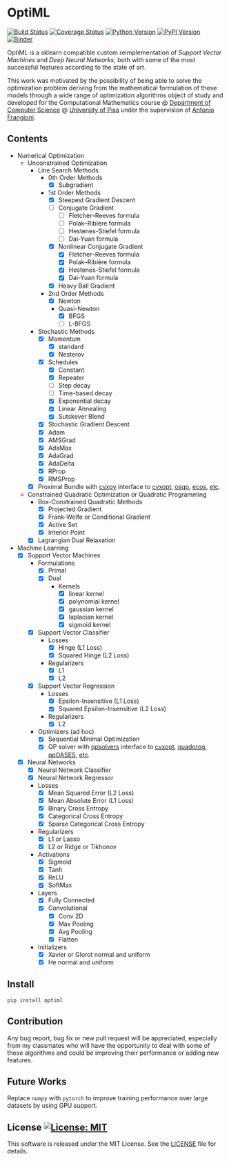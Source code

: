 # OptiML
[![Build Status](https://travis-ci.org/dmeoli/optiml.svg?branch=master)](https://travis-ci.org/dmeoli/optiml) 
[![Coverage Status](https://coveralls.io/repos/github/dmeoli/optiml/badge.svg?branch=master)](https://coveralls.io/github/dmeoli/optiml?branch=master) 
[![Python Version](https://img.shields.io/badge/python-3.6%20%7C%203.7%20%7C%203.8-blue)](https://img.shields.io/badge/python-3.6%20%7C%203.7%20%7C%203.8-blue) 
[![PyPI Version](https://img.shields.io/pypi/v/optiml.svg?color=blue)](https://pypi.org/project/optiml/)
[![Binder](https://mybinder.org/badge_logo.svg)](https://mybinder.org/v2/gh/dmeoli/optiml/master)

OptiML is a sklearn compatible custom reimplementation of *Support Vector Machines* and *Deep Neural Networks*, 
both with some of the most successful features according to the state of art.

This work was motivated by the possibility of being able to solve the optimization problem deriving from the mathematical 
formulation of these models through a wide range of optimization algorithms object of study and developed for the 
Computational Mathematics course  @ [Department of Computer Science](https://www.di.unipi.it/en/) @ 
[University of Pisa](https://www.unipi.it/index.php/english) under the supervision of [Antonio Frangioni](http://pages.di.unipi.it/frangio/).

## Contents

- Numerical Optimization
    - Unconstrained Optimization
        - Line Search Methods
            - 0th Order Methods
                - [x] Subgradient
            - 1st Order Methods
                - [x] Steepest Gradient Descent
                - [ ] Conjugate Gradient
                    - [ ] Fletcher–Reeves formula
                    - [ ] Polak–Ribière formula
                    - [ ] Hestenes-Stiefel formula
                    - [ ] Dai-Yuan formula
                - [x] Nonlinear Conjugate Gradient
                    - [x] Fletcher–Reeves formula
                    - [x] Polak–Ribière formula
                    - [x] Hestenes-Stiefel formula
                    - [x] Dai-Yuan formula
                - [x] Heavy Ball Gradient
            - 2nd Order Methods
                - [x] Newton
                - Quasi-Newton
                    - [x] BFGS
                    - [ ] L-BFGS
        - Stochastic Methods
            - [x] Momentum
                - [x] standard
                - [x] Nesterov
            - [x] Schedules
                - [x] Constant
                - [x] Repeater
                - [ ] Step decay
                - [ ] Time-based decay
                - [x] Exponential decay
                - [x] Linear Annealing
                - [x] Sutskever Blend
            - [x] Stochastic Gradient Descent
            - [x] Adam
            - [x] AMSGrad
            - [x] AdaMax
            - [x] AdaGrad
            - [x] AdaDelta
            - [x] RProp
            - [x] RMSProp
        - [x] Proximal Bundle with [cvxpy](https://github.com/cvxgrp/cvxpy) interface to 
        [cvxopt](https://github.com/cvxopt/cvxopt), [osqp](https://github.com/oxfordcontrol/osqp), 
        [ecos](https://github.com/embotech/ecos), [etc](https://www.cvxpy.org/tutorial/advanced/index.html#choosing-a-solver).
    - Constrained Quadratic Optimization or Quadratic Programming
        - Box-Constrained Quadratic Methods
            - [x] Projected Gradient
            - [x] Frank-Wolfe or Conditional Gradient
            - [x] Active Set
            - [x] Interior Point
        - [x] Lagrangian Dual Relaxation

- Machine Learning
    - [x] Support Vector Machines
        - Formulations
            - [x] Primal
            - [x] Dual
                - Kernels
                    - [x] linear kernel
                    - [x] polynomial kernel
                    - [x] gaussian kernel
                    - [x] laplacian kernel
                    - [x] sigmoid kernel
        - [x] Support Vector Classifier
            - Losses
                - [x] Hinge (L1 Loss)
                - [x] Squared Hinge (L2 Loss)                            
            - Regularizers
                - [x] L1
                - [x] L2
        - [x] Support Vector Regression
            - Losses
                - [x] Epsilon-Insensitive (L1 Loss)
                - [x] Squared Epsilon-Insensitive (L2 Loss)
            - Regularizers
                - [x] L2
        - Optimizers (ad hoc)
            - [x] Sequential Minimal Optimization
            - [x] QP solver with [qpsolvers](https://github.com/stephane-caron/qpsolvers) interface to 
            [cvxopt](https://github.com/cvxopt/cvxopt), [quadprog](https://github.com/rmcgibbo/quadprog), 
            [qpOASES](https://github.com/coin-or/qpOASES), [etc](https://github.com/stephane-caron/qpsolvers#solvers).
    - [x] Neural Networks
        - [x] Neural Network Classifier
        - [x] Neural Network Regressor
        - Losses
            - [x] Mean Squared Error (L2 Loss)
            - [x] Mean Absolute Error (L1 Loss)
            - [x] Binary Cross Entropy
            - [x] Categorical Cross Entropy
            - [x] Sparse Categorical Cross Entropy
        - Regularizers
            - [x] L1 or Lasso
            - [x] L2 or Ridge or Tikhonov
        - Activations
            - [x] Sigmoid
            - [x] Tanh
            - [x] ReLU
            - [x] SoftMax
        - Layers
            - [x] Fully Connected
            - [x] Convolutional
                - [x] Conv 2D
                - [x] Max Pooling
                - [x] Avg Pooling
                - [x] Flatten
        - Initializers
            - [x] Xavier or Glorot normal and uniform
            - [x] He normal and uniform

## Install

```
pip install optiml
```

## Contribution

Any bug report, bug fix or new pull request will be appreciated, especially from my classmates who will have the 
opportunity to deal with some of these algorithms and could be improving their performance or adding new features.

## Future Works

Replace `numpy` with `pytorch` to improve training performance over large datasets by using GPU support.

## License [![License: MIT](https://img.shields.io/badge/License-MIT-yellow.svg)](https://opensource.org/licenses/MIT)

This software is released under the MIT License. See the [LICENSE](LICENSE) file for details.

